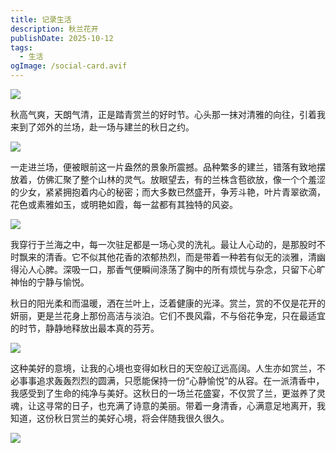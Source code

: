 ```yaml
---
title: 记录生活
description: 秋兰花开
publishDate: 2025-10-12
tags:
  - 生活
ogImage: /social-card.avif
---
```




![](/assets/images/老种荷仙.jpg)

秋高气爽，天朗气清，正是踏青赏兰的好时节。心头那一抹对清雅的向往，引着我来到了郊外的兰场，赴一场与建兰的秋日之约。

![](/assets/images/素荷.jpg)

一走进兰场，便被眼前这一片盎然的景象所震撼。品种繁多的建兰，错落有致地摆放着，仿佛汇聚了整个山林的灵气。放眼望去，有的兰株含苞欲放，像一个个羞涩的少女，紧紧拥抱着内心的秘密；而大多数已然盛开，争芳斗艳，叶片青翠欲滴，花色或素雅如玉，或明艳如霞，每一盆都有其独特的风姿。

![](/assets/images/盛世桃颜.jpg)

我穿行于兰海之中，每一次驻足都是一场心灵的洗礼。最让人心动的，是那股时不时飘来的清香。它不似其他花香的浓郁热烈，而是带着一种若有似无的淡雅，清幽得沁人心脾。深吸一口，那香气便瞬间涤荡了胸中的所有烦忧与杂念，只留下心旷神怡的宁静与愉悦。

秋日的阳光柔和而温暖，洒在兰叶上，泛着健康的光泽。赏兰，赏的不仅是花开的妍丽，更是兰花身上那份高洁与淡泊。它们不畏风霜，不与俗花争宠，只在最适宜的时节，静静地释放出最本真的芬芳。

![](/assets/images/翠衣仙子.jpg)

这种美好的意境，让我的心境也变得如秋日的天空般辽远高阔。人生亦如赏兰，不必事事追求轰轰烈烈的圆满，只愿能保持一份“心静愉悦”的从容。在一派清香中，我感受到了生命的纯净与美好。这秋日的一场兰花盛宴，不仅赏了兰，更滋养了灵魂，让这寻常的日子，也充满了诗意的美丽。带着一身清香，心满意足地离开，我知道，这份秋日赏兰的美好心境，将会伴随我很久很久。

![](/assets/images/新品红舌.jpg)

![]()
